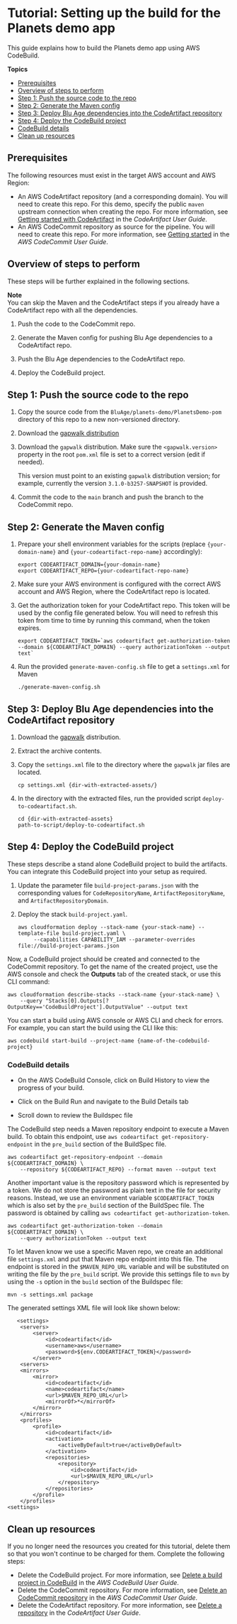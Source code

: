 # Tutorial: Setting up the build for the Planets demo app<a name="tutorial-build-ba"></a>

This guide explains how to build the Planets demo app using AWS CodeBuild\.

**Topics**
+ [Prerequisites](#tutorial-build-ba-prerequisites)
+ [Overview of steps to perform](#tutorial-build-ba-overview)
+ [Step 1: Push the source code to the repo](#tutorial-build-ba-step1)
+ [Step 2: Generate the Maven config](#tutorial-build-ba-step2)
+ [Step 3: Deploy Blu Age dependencies into the CodeArtifact repository](#tutorial-build-ba-step3)
+ [Step 4: Deploy the CodeBuild project](#tutorial-build-ba-step4)
+ [CodeBuild details](#tutorial-build-ba-acb-details)
+ [Clean up resources](#tutorial-build-ba-clean)

## Prerequisites<a name="tutorial-build-ba-prerequisites"></a>

The following resources must exist in the target AWS account and AWS Region:
+ An AWS CodeArtifact repository \(and a corresponding domain\)\. You will need to create this repo\. For this demo, specify the public `maven` upstream connection when creating the repo\. For more information, see [Getting started with CodeArtifact](https://docs.aws.amazon.com/codeartifact/latest/ug/getting-started.html) in the *CodeArtifact User Guide*\.
+ An AWS CodeCommit repository as source for the pipeline\. You will need to create this repo\. For more information, see [Getting started](https://docs.aws.amazon.com/codecommit/latest/userguide/getting-started-topnode.html) in the *AWS CodeCommit User Guide*\.

## Overview of steps to perform<a name="tutorial-build-ba-overview"></a>

These steps will be further explained in the following sections\.

**Note**  
You can skip the Maven and the CodeArtifact steps if you already have a CodeArtifact repo with all the dependencies\.

1. Push the code to the CodeCommit repo\.

1. Generate the Maven config for pushing Blu Age dependencies to a CodeArtifact repo\.

1. Push the Blu Age dependencies to the CodeArtifact repo\.

1. Deploy the CodeBuild project\.

## Step 1: Push the source code to the repo<a name="tutorial-build-ba-step1"></a>

1. Copy the source code from the `BluAge/planets-demo/PlanetsDemo-pom` directory of this repo to a new non\-versioned directory\.

1. Download the [gapwalk distribution](https://d3lkpej5ajcpac.cloudfront.net/library/bluage/gapwalk-3.1.0-b3257-SNAPSHOT-stub.zip)

1. Download the `gapwalk` distribution\. Make sure the `<gapwalk.version>` property in the root `pom.xml` file is set to a correct version \(edit if needed\)\.

   This version must point to an existing `gapwalk` distribution version; for example, currently the version `3.1.0-b3257-SNAPSHOT` is provided\.

1. Commit the code to the `main` branch and push the branch to the CodeCommit repo\.

## Step 2: Generate the Maven config<a name="tutorial-build-ba-step2"></a>

1. Prepare your shell environment variables for the scripts \(replace `{your-domain-name}` and `{your-codeartifact-repo-name}` accordingly\):

   ```
   export CODEARTIFACT_DOMAIN={your-domain-name}
   export CODEARTIFACT_REPO={your-codeartifact-repo-name}
   ```

1. Make sure your AWS environment is configured with the correct AWS account and AWS Region, where the CodeArtifact repo is located\.

1. Get the authorization token for your CodeArtifact repo\. This token will be used by the config file generated below\. You will need to refresh this token from time to time by running this command, when the token expires\.

   ```
   export CODEARTIFACT_TOKEN=`aws codeartifact get-authorization-token --domain ${CODEARTIFACT_DOMAIN} --query authorizationToken --output text`
   ```

1. Run the provided `generate-maven-config.sh` file to get a `settings.xml` for Maven

   ```
   ./generate-maven-config.sh
   ```

## Step 3: Deploy Blu Age dependencies into the CodeArtifact repository<a name="tutorial-build-ba-step3"></a>

1. Download the [gapwalk](https://d3lkpej5ajcpac.cloudfront.net/library/bluage/gapwalk-3.1.0-b3257-SNAPSHOT-stub.zip) distribution\.

1. Extract the archive contents\.

1. Copy the `settings.xml` file to the directory where the `gapwalk` jar files are located\.

   ```
   cp settings.xml {dir-with-extracted-assets/}
   ```

1. In the directory with the extracted files, run the provided script `deploy-to-codeartifact.sh`\.

   ```
   cd {dir-with-extracted-assets}
   path-to-script/deploy-to-codeartifact.sh
   ```

## Step 4: Deploy the CodeBuild project<a name="tutorial-build-ba-step4"></a>

These steps describe a stand alone CodeBuild project to build the artifacts\. You can integrate this CodeBuild project into your setup as required\.

1. Update the parameter file `build-project-params.json` with the corresponding values for `CodeRepositoryName`, `ArtifactRepositoryName`, and `ArtifactRepositoryDomain`\.

1. Deploy the stack `build-project.yaml`\.

   ```
   aws cloudformation deploy --stack-name {your-stack-name} --template-file build-project.yaml \
        --capabilities CAPABILITY_IAM --parameter-overrides file://build-project-params.json
   ```

Now, a CodeBuild project should be created and connected to the CodeCommit repository\. To get the name of the created project, use the AWS console and check the **Outputs** tab of the created stack, or use this CLI command:

```
aws cloudformation describe-stacks --stack-name {your-stack-name} \
    --query "Stacks[0].Outputs[?OutputKey=='CodeBuildProject'].OutputValue" --output text
```

You can start a build using AWS console or AWS CLI and check for errors\. For example, you can start the build using the CLI like this:

```
aws codebuild start-build --project-name {name-of-the-codebuild-project}
```

### CodeBuild details<a name="tutorial-build-ba-acb-details"></a>

* On the AWS CodeBuild Console, click on Build History to view the progress of your build.

* Click on the Build Run and navigate to the Build Details tab

* Scroll down to review the Buildspec file

The CodeBuild step needs a Maven repository endpoint to execute a Maven build\. To obtain this endpoint, use `aws codeartifact get-repository-endpoint` in the `pre_build` section of the BuildSpec file\.

```
aws codeartifact get-repository-endpoint --domain ${CODEARTIFACT_DOMAIN} \
    --repository ${CODEARTIFACT_REPO} --format maven --output text
```

Another important value is the repository password which is represented by a token\. We do not store the password as plain text in the file for security reasons\. Instead, we use an environment variable `$CODEARTIFACT_TOKEN` which is also set by the `pre_build` section of the BuildSpec file\. The password is obtained by calling `aws codeartifact get-authorization-token`\.

```
aws codeartifact get-authorization-token --domain ${CODEARTIFACT_DOMAIN} \
    --query authorizationToken --output text
```

To let Maven know we use a specific Maven repo, we create an additional file `settings.xml` and put that Maven repo endpoint into this file\. The endpoint is stored in the `$MAVEN_REPO_URL` variable and will be substituted on writing the file by the `pre_build` script\. We provide this settings file to `mvn` by using the `-s` option in the `build` section of the Buildspec file:

```
mvn -s settings.xml package
```

The generated settings XML file will look like shown below:

```
   <settings>
    <servers>
        <server>
            <id>codeartifact</id>
            <username>aws</username>
            <password>${env.CODEARTIFACT_TOKEN}</password>
        </server>
    <servers>
    <mirrors>
        <mirror>
            <id>codeartifact</id>
            <name>codeartifact</name>
            <url>$MAVEN_REPO_URL</url>
            <mirrorOf>*</mirrorOf>
        </mirror>
    </mirrors>
    <profiles>
        <profile>
            <id>codeartifact</id>
            <activation>
                <activeByDefault>true</activeByDefault>
            </activation>
            <repositories>
                <repository>
                    <id>codeartifact</id>
                    <url>$MAVEN_REPO_URL</url>
                </repository>
            </repositories>
        </profile>
    </profiles>
<settings>
```

## Clean up resources<a name="tutorial-build-ba-clean"></a>

If you no longer need the resources you created for this tutorial, delete them so that you won't continue to be charged for them\. Complete the following steps:
+ Delete the CodeBuild project\. For more information, see [Delete a build project in CodeBuild](https://docs.aws.amazon.com/codebuild/latest/userguide/delete-project.html) in the *AWS CodeBuild User Guide*\.
+ Delete the CodeCommit repository\. For more information, see [Delete an CodeCommit repository](https://docs.aws.amazon.com/codecommit/latest/userguide/how-to-delete-repository.html) in the *AWS CodeCommit User Guide*\.
+ Delete the CodeArtifact repository\. For more information, see [Delete a repository](https://docs.aws.amazon.com/codeartifact/latest/ug/delete-repo.html) in the *CodeArtifact User Guide*\.
